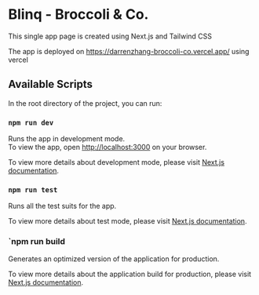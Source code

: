 # Blinq - Broccoli & Co.

This single app page is created using Next.js and Tailwind CSS

The app is deployed on https://darrenzhang-broccoli-co.vercel.app/ using vercel

## Available Scripts

In the root directory of the project, you can run:

### `npm run dev`

Runs the app in development mode.\
To view the app, open [http://localhost:3000](http://localhost:3000) on your browser.

To view more details about development mode, please visit [Next.js documentation](https://nextjs.org/docs).

### `npm run test`

Runs all the test suits for the app.

To view more details about test mode, please visit [Next.js documentation](https://nextjs.org/docs).

### `npm run build
Generates an optimized version of the application for production.

To view more details about the application build for production, please visit  [Next.js documentation](https://nextjs.org/docs).

